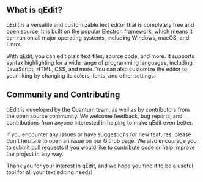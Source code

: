 What is qEdit?
------

qEdit is a versatile and customizable text editor that is completely free and open source. It is built on the popular Electron framework, which means it can run on all major operating systems, including Windows, macOS, and Linux.

With qEdit, you can edit plain text files, source code, and more. It supports syntax highlighting for a wide range of programming languages, including JavaScript, HTML, CSS, and more. You can also customize the editor to your liking by changing its colors, fonts, and other settings.

Community and Contributing
------

qEdit is developed by the Quantum team, as well as by contributors from the open source community. We welcome feedback, bug reports, and contributions from anyone interested in helping to make qEdit even better.

If you encounter any issues or have suggestions for new features, please don't hesitate to open an issue on our Github page. We also encourage you to submit pull requests if you would like to contribute code or help improve the project in any way.

Thank you for your interest in qEdit, and we hope you find it to be a useful tool for all your text editing needs!
